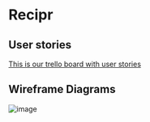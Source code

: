 # Recipr

## User stories
[This is our trello board with user stories](https://trello.com/b/2Lz1rg0t/recipr-board)


## Wireframe Diagrams
![image](https://user-images.githubusercontent.com/77657186/148811324-6074a058-8553-43ec-910c-8914ba2d42c5.png)
